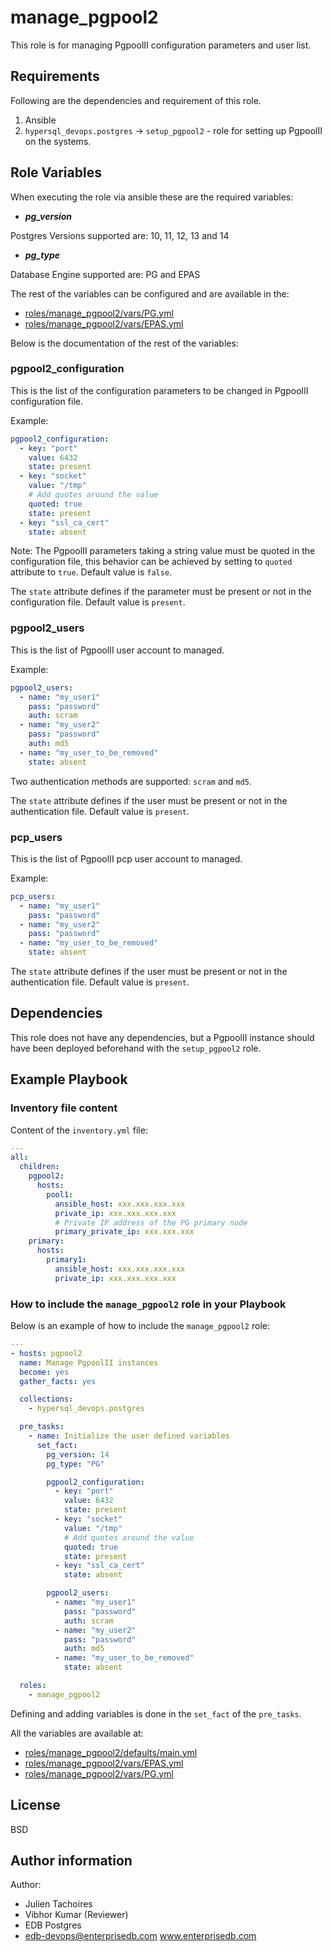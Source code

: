 # manage_pgpool2

This role is for managing PgpoolII configuration parameters and user list.

## Requirements

Following are the dependencies and requirement of this role.

1. Ansible
2. `hypersql_devops.postgres` -> `setup_pgpool2` - role for setting up PgpoolII
   on the systems.

## Role Variables

When executing the role via ansible these are the required variables:

- **_pg_version_**

Postgres Versions supported are: 10, 11, 12, 13 and 14

- **_pg_type_**

Database Engine supported are: PG and EPAS

The rest of the variables can be configured and are available in the:

- [roles/manage_pgpool2/vars/PG.yml](./vars/PG.yml)
- [roles/manage_pgpool2/vars/EPAS.yml](./vars/EPAS.yml)

Below is the documentation of the rest of the variables:

### pgpool2_configuration

This is the list of the configuration parameters to be changed in PgpoolII
configuration file.

Example:

```yaml
pgpool2_configuration:
  - key: "port"
    value: 6432
    state: present
  - key: "socket"
    value: "/tmp"
    # Add quotes around the value
    quoted: true
    state: present
  - key: "ssl_ca_cert"
    state: absent
```

Note: The PgpoolII parameters taking a string value must be quoted in the
configuration file, this behavior can be achieved by setting to `quoted`
attribute to `true`. Default value is `false`.

The `state` attribute defines if the parameter must be present or not in the
configuration file. Default value is `present`.

### pgpool2_users

This is the list of PgpoolII user account to managed.

Example:

```yaml
pgpool2_users:
  - name: "my_user1"
    pass: "password"
    auth: scram
  - name: "my_user2"
    pass: "password"
    auth: md5
  - name: "my_user_to_be_removed"
    state: absent
```

Two authentication methods are supported: `scram` and `md5`.

The `state` attribute defines if the user must be present or not in the
authentication file. Default value is `present`.

### pcp_users

This is the list of PgpoolII pcp user account to managed.

Example:

```yaml
pcp_users:
  - name: "my_user1"
    pass: "password"
  - name: "my_user2"
    pass: "password"
  - name: "my_user_to_be_removed"
    state: absent
```

The `state` attribute defines if the user must be present or not in the
authentication file. Default value is `present`.

## Dependencies

This role does not have any dependencies, but a PgpoolII instance should have
been deployed beforehand with the `setup_pgpool2` role.

## Example Playbook

### Inventory file content

Content of the `inventory.yml` file:

```yaml
---
all:
  children:
    pgpool2:
      hosts:
        pool1:
          ansible_host: xxx.xxx.xxx.xxx
          private_ip: xxx.xxx.xxx.xxx
          # Private IP address of the PG primary node
          primary_private_ip: xxx.xxx.xxx
    primary:
      hosts:
        primary1:
          ansible_host: xxx.xxx.xxx.xxx
          private_ip: xxx.xxx.xxx.xxx
```

### How to include the `manage_pgpool2` role in your Playbook

Below is an example of how to include the `manage_pgpool2` role:

```yaml
---
- hosts: pgpool2
  name: Manage PgpoolII instances
  become: yes
  gather_facts: yes

  collections:
    - hypersql_devops.postgres

  pre_tasks:
    - name: Initialize the user defined variables
      set_fact:
        pg_version: 14
        pg_type: "PG"

        pgpool2_configuration:
          - key: "port"
            value: 6432
            state: present
          - key: "socket"
            value: "/tmp"
            # Add quotes around the value
            quoted: true
            state: present
          - key: "ssl_ca_cert"
            state: absent

        pgpool2_users:
          - name: "my_user1"
            pass: "password"
            auth: scram
          - name: "my_user2"
            pass: "password"
            auth: md5
          - name: "my_user_to_be_removed"
            state: absent

  roles:
    - manage_pgpool2
```

Defining and adding variables is done in the `set_fact` of the `pre_tasks`.

All the variables are available at:

- [roles/manage_pgpool2/defaults/main.yml](./defaults/main.yml)
- [roles/manage_pgpool2/vars/EPAS.yml](./vars/EPAS.yml)
- [roles/manage_pgpool2/vars/PG.yml](./vars/PG.yml)

## License

BSD

## Author information

Author:

- Julien Tachoires
- Vibhor Kumar (Reviewer)
- EDB Postgres
- edb-devops@enterprisedb.com www.enterprisedb.com
